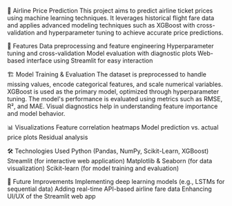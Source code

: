 🛫 Airline Price Prediction
This project aims to predict airline ticket prices using machine learning techniques. It leverages historical flight fare data and applies advanced modeling techniques such as XGBoost with cross-validation and hyperparameter tuning to achieve accurate price predictions.

📌 Features
Data preprocessing and feature engineering
Hyperparameter tuning and cross-validation
Model evaluation with diagnostic plots
Web-based interface using Streamlit for easy interaction

🏗️ Model Training & Evaluation
The dataset is preprocessed to handle missing values, encode categorical features, and scale numerical variables.
XGBoost is used as the primary model, optimized through hyperparameter tuning.
The model's performance is evaluated using metrics such as RMSE, R², and MAE.
Visual diagnostics help in understanding feature importance and model behavior.

📊 Visualizations
Feature correlation heatmaps
Model prediction vs. actual price plots
Residual analysis

🛠️ Technologies Used
Python (Pandas, NumPy, Scikit-Learn, XGBoost)
Streamlit (for interactive web application)
Matplotlib & Seaborn (for data visualization)
Scikit-learn (for model training and evaluation)

🎯 Future Improvements
Implementing deep learning models (e.g., LSTMs for sequential data)
Adding real-time API-based airline fare data
Enhancing UI/UX of the Streamlit web app
